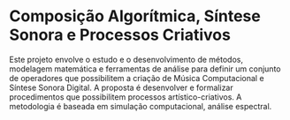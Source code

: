 # Composição Algorítmica, Síntese Sonora e Processos Criativos

Este projeto envolve o estudo e o desenvolvimento de métodos, modelagem
matemática e ferramentas de análise para definir um conjunto de operadores que
possibilitem a criação de Música Computacional e Síntese Sonora Digital. A
proposta é desenvolver e formalizar procedimentos que possibilitem processos
artístico-criativos. A metodologia é baseada em simulação computacional, análise
espectral.
